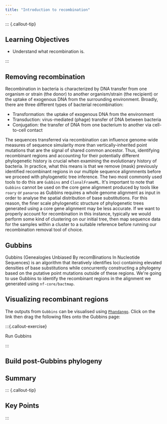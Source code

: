 ```yaml
---
title: "Introduction to recombination"
---
```


::: {.callout-tip}
## Learning Objectives

- Understand what recombination is.

:::

## Removing recombination

Recombination in bacteria is characterized by DNA transfer from one organism or strain (the donor) to another organism/strain (the recipient) or the uptake of exogenous DNA from the surrounding environment.  Broadly, there are three different types of bacterial recombination:

- Transformation: the uptake of exogenous DNA from the environment
- Transduction: virus-mediated (phage) transfer of DNA between bacteria
- Conjugation: the transfer of DNA from one bacterium to another via cell-to-cell contact

The sequences transferred via recombination can influence genome-wide measures of sequence simularity more than vertically-inherited point mutations that are the signal of shared common ancestor.  Thus, identifying recombinant regions and accounting for their potentially different phylogenetic history is crucial when examining the evolutionary history of bacteria.  In practice, what this means is that we remove (mask) previously identified recombinant regions in our multiple sequence alignmnents before we proceed with phylogenetic tree inference.  The two most commonly used tools to do this are `Gubbins` and `ClonalFrameML`. It's important to note that `Gubbins` cannot be used on the core gene alignment produced by tools like `roary` or `panaroo` as Gubbins requires a whole genome alignment as input in order to analyse the spatial distribution of base substitutions.  For this reason, the finer scale phylogenetic structure of phylogenetic trees generated using a core gene alignment may be less accurate.  If we want to properly account for recombination in this instance, typically we would perform some kind of clustering on our initial tree, then map sequence data for the samples within a cluster to a suitable reference before running our recombination removal tool of choice.

## Gubbins

Gubbins (Genealogies Unbiased By recomBinations In Nucleotide Sequences) is an algorithm that iteratively identifies loci containing elevated densities of base substitutions while concurrently constructing a phylogeny based on the putative point mutations outside of these regions.  We're going to use Gubbins to identify the recombinant regions in the alignment we generated using `nf-core/bactmap`.

## Visualizing recombinant regions

The outputs from `Gubbins` can be visualised using [`Phandango`](https://jameshadfield.github.io/phandango/#/).  Click on the link then drag the following files onto the Gubbins page:

:::{.callout-exercise}

Run Gubbins

:::

## Build post-Gubbins phylogeny

## Summary

::: {.callout-tip}
## Key Points

:::